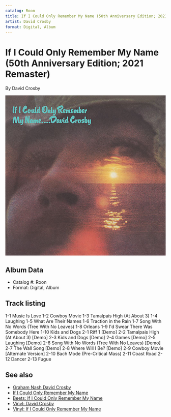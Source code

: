 ```yaml
---
catalog: Roon
title: If I Could Only Remember My Name (50th Anniversary Edition; 2021 Remaster)
artist: David Crosby
format: Digital, Album
---
```


# If I Could Only Remember My Name (50th Anniversary Edition; 2021 Remaster)

By David Crosby

![](../../assets/albumcovers/David_Crosby-If_I_Could_Only_Remember_My_Name_50th_Anniversary_Edition;_2021_Remaster.png)

## Album Data

- Catalog #: Roon
- Format: Digital, Album


## Track listing


1-1 Music Is Love
1-2 Cowboy Movie
1-3 Tamalpais High (At About 3)
1-4 Laughing
1-5 What Are Their Names
1-6 Traction in the Rain
1-7 Song With No Words (Tree With No Leaves)
1-8 Orleans
1-9 I'd Swear There Was Somebody Here
1-10 Kids and Dogs
2-1 Riff 1 [Demo]
2-2 Tamalpais High (At About 3) [Demo]
2-3 Kids and Dogs [Demo]
2-4 Games [Demo]
2-5 Laughing [Demo]
2-6 Song With No Words (Tree With No Leaves) [Demo]
2-7 The Wall Song [Demo]
2-8 Where Will I Be? [Demo]
2-9 Cowboy Movie [Alternate Version]
2-10 Bach Mode (Pre-Critical Mass)
2-11 Coast Road
2-12 Dancer
2-13 Fugue


## See also

- [Graham Nash David Crosby](Graham_Nash_David_Crosby.md)
- [If I Could Only Remember My Name](If_I_Could_Only_Remember_My_Name.md)
- [Beets: If I Could Only Remember My Name](../../Beets/David_Crosby/If_I_Could_Only_Remember_My_Name.md)
- [Vinyl: David Crosby](../../Vinyl/David_Crosby/David_Crosby.md)
- [Vinyl: If I Could Only Remember My Name](../../Vinyl/David_Crosby/If_I_Could_Only_Remember_My_Name.md)
